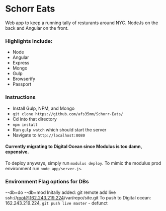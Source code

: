 # Schorr Eats

Web app to keep a running tally of resturants around NYC. NodeJs on the back and Angular on the front.

### Highlights Include:
- Node
- Angular
- Express
- Mongo
- Gulp
- Browserify
- Passport

### Instructions
- Install Gulp, NPM, and Mongo
- `git clone https://github.com/afs35mm/Schorr-Eats/`
- Cd into that directory
- `npm install`
- Run `gulp watch` which should start the server
- Navigate to `http://localhost:8080`


#### Currently migrating to Digital Ocean since Modulus is too damn, expensive.

To deploy anyways, simply run `modulus deploy`.
To mimic the modulus prod environment run `node app/server.js`.

### Environment Flag options for DBs
--db=do
--db=mod
Initally added: git remote add live ssh://root@162.243.219.224/var/repo/site.git
To push to Digital ocean: 162.243.219.224, `git push live master` - defunct
